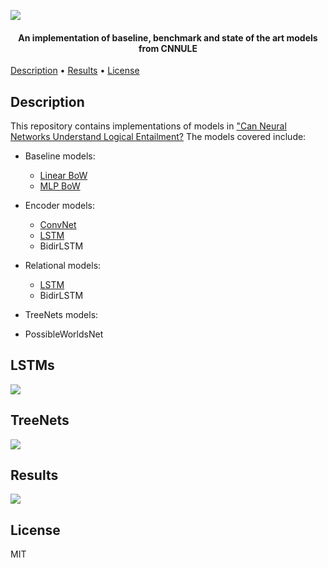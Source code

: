 ![](https://github.com/jomanovic/If-or-If-not/blob/master/display/cnnule.png)
<h4 align="center">An implementation of baseline, benchmark and state of the art models from CNNULE</a></h4>

<p align="left">
  <a href="#description">Description</a> •
  <a href="#results">Results</a> •
  <a href="#license">License</a>
</p>


## Description

This repository contains implementations of models in ["Can Neural Networks Understand Logical Entailment?](https://openreview.net/pdf?id=SkZxCk-0Z) The models covered include:

- Baseline models: 
  - [Linear BoW](https://en.wikipedia.org/wiki/Bag-of-words_model)
  - [MLP BoW](https://en.wikipedia.org/wiki/Bag-of-words_model)

- Encoder models: 
  - [ConvNet](https://arxiv.org/abs/1509.01626)
  - [LSTM](https://www.bioinf.jku.at/publications/older/2604.pdf)
  - BidirLSTM 

- Relational models:
  - [LSTM](https://www.bioinf.jku.at/publications/older/2604.pdf)
  - BidirLSTM

-  TreeNets models: 
  - PossibleWorldsNet

## LSTMs

![](https://github.com/jomanovic/If-or-If-not/blob/master/display/lstmbidir.png)

## TreeNets

![](https://github.com/jomanovic/If-or-If-not/blob/master/display/recursive.png)

## Results

![](https://github.com/jomanovic/If-or-If-not/blob/master/display/results.png)

## License
MIT

